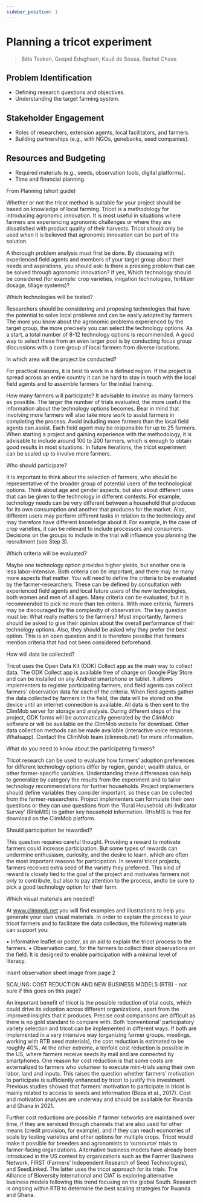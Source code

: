 ```yaml
---
sidebar_position: 1
---
```


# Planning a tricot experiment

> Béla Teeken, Gospel Edughaen, Kauê de Sousa, Rachel Chase

## Problem Identification
- Defining research questions and objectives.
- Understanding the target farming system.

## Stakeholder Engagement
- Roles of researchers, extension agents, local facilitators, and farmers.
- Building partnerships (e.g., with NGOs, genebanks, seed companies).

## Resources and Budgeting
- Required materials (e.g., seeds, observation tools, digital platforms).
- Time and financial planning.

From Planning (short guide)

Whether or not the tricot method is suitable for your project should be based on knowledge of local farming. Tricot is a methodology for introducing agronomic innovation. It is most useful in situations where farmers are experiencing agronomic challenges or where they are dissatisfied with product quality of their harvests. Tricot should only be used when it is believed that agronomic innovation can be part of the solution.

A thorough problem analysis must first be done. By discussing with experienced field agents and members of your target group about their needs and aspirations, you should ask: Is there a pressing problem that can be solved through agronomic innovation? If yes, Which technology should be considered (for example: crop varieties, irrigation technologies, fertilizer dosage, tillage systems)? 

Which technologies will be tested? 

Researchers should be considering and proposing technologies that have the potential to solve local problems and can be easily adopted by farmers. The more you know about the agronomic problems experienced by the target group, the more precisely you can select the technology options. As a start, a total number of 8-12 technology options is recommended. A good way to select these from an even larger pool is by conducting focus group discussions with a core group of local farmers from diverse locations.

In which area will the project be conducted?

For practical reasons, it is best to work in a defined region. If the project is spread across an entire country it can be hard to stay in touch with the local field agents and to assemble farmers for the initial training.

How many farmers will participate?
It advisable to involve as many farmers as possible. The larger the number of trials evaluated, the more useful the information about the technology options becomes. Bear in mind that involving more farmers will also take more work to assist farmers in completing the process. Avoid including more farmers than the local field agents can assist. Each field agent may be responsible for up to 25 farmers. When starting a project and gaining experience with the methodology, it is advisable to include around 100 to 200 farmers, which is enough to obtain good results in most situations. In
future iterations, the tricot experiment can be scaled up to involve more farmers.

Who should participate?

It is important to think about the selection of farmers, who should be representative of the broader group of potential users of the technological options. Think about age and gender aspects, but also about different uses that can be given to the technology in different contexts. For example, technology needs can be very different between a household that produces for its own consumption and another that produces for the market. Also, different users may perform different tasks in relation to the technology and may therefore have different knowledge about it. For example, in 
the case of crop varieties, it can be relevant to include processors and consumers. Decisions on the groups to include in the trial will influence you planning the recruitment (see Step 3).

Which criteria will be evaluated?

Maybe one technology option provides higher yields, but another one is less labor-intensive. Both criteria can be important, and there may be many more aspects that matter. You will need to define the criteria to be evaluated by the farmer-researchers. These can be defined by consultation with experienced field agents and local future users of the new technologies, both women and men of all ages. Many criteria can be evaluated, but it is recommended to pick no more than ten criteria. With more criteria, farmers may be discouraged by the complexity of observation. The key question must be: What really matters to the farmers? Most importantly, farmers should be asked to give their opinion about the overall performance of their technology options. Also, they should be asked why they prefer the best option. This is an open question and it is therefore possibe that farmers mention criteria that had not been considered beforehand.

How will data be collected?

Tricot uses the Open Data Kit (ODK) Collect app as the main way to collect data. The ODK Collect app is available free of charge on Google Play Store and can be installed on any Android smartphone or tablet. It allows implementers to register participating farmers, and field agents can collect farmers’ observation data for each of the criteria. When field agents gather the data collected by farmers in the field, the data will be stored on the device until an internet connection is available. All data is then sent to the ClimMob server for storage and analysis. During different steps of
the project, ODK forms will be automatically generated by the ClimMob software or will be available on the ClimMob website for download. Other data collection methods can be made available (interactive voice response, Whatsapp). Contact the ClimMob team (climmob.net) for more information.

What do you need to know about the participating farmers?

Tricot research can be used to evaluate how farmers’ adoption preferences for different technology options differ by region, gender, wealth status, or other farmer-specific variables. Understanding these differences can help to generalize by category the results from the experiment and to tailor technology recommendations for further households. Project implementers should define variables they consider important, so these can be collected from the farmer-researchers. Project implementers can formulate their own questions or they can use questions from the ‘Rural Household ulti-Indicator Survey’ (RHoMIS) to gather key household information. RHoMIS is free for download on the ClimMob platform.

Should participation be rewarded?

This question requires careful thought. Providing a reward to motivate farmers could increase participation. But some types of rewards can undermine enthusiasm, curiosity, and the desire to learn, which are often the most important reasons for participation. In several tricot projects, farmers received extra seed of the variety they preferred. This kind of reward is closely tied to the goal of the project and motivates farmers not only to contribute, but also to pay attention to the process, andto be sure to pick a good technology option for their farm.

Which visual materials are needed?

At www.climmob.net you will find examples and illustrations to help you generate your own visual materials. In order to explain the process to your tricot farmers and to facilitate the data collection, the following materials can support you:

• Informative leaflet or poster, as an aid to explain the tricot process to the farmers.
• Observation card, for the farmers to collect their observations on the field. It is designed to enable participation with a minimal level of literacy. 

insert observation sheet image from page 2

SCALING: COST REDUCTION AND NEW BUSINESS MODELS (RTB) - not sure if this goes on this page?

An important benefit of tricot is the possible reduction of trial costs, which could drive its adoption across different organizations, apart from the improved insights that it produces. Precise cost comparisons are difficult as there is no gold standard to compare with. Both ‘conventional’ participatory variety selection and tricot can be implemented in different ways. If both are implemented in a very intensive way (organizing farmer groups, meetings, working with RTB seed materials), the cost reduction is estimated to be roughly 40%. At the other extreme, a tenfold cost reduction is possible in the US, where farmers receive seeds by mail and are connected by smartphones. One reason for cost reduction is that some costs are externalized to farmers who volunteer to execute mini-trials using their own labor, land and inputs. This raises the question whether farmers’ motivation to participate is sufficiently enhanced by tricot to justify this investment. Previous studies showed that farmers’
motivation to participate in tricot is mainly related to access to seeds and information (Beza et al., 2017). Cost and motivation analyses are underway and should be available for Rwanda and Ghana in 2021. 

Further cost reductions are possible if farmer networks are maintained over time, if they are serviced through channels that are also used for other means (credit provision, for example), and if they can reach economies of scale by testing varieties and other options for multiple crops. Tricot would make it possible for breeders and agronomists to ‘outsource’ trials to farmer-facing organizations. Alternative business models have already been introduced in the US context by organizations such as the Farmer Business Network, FIRST (Farmers’ Independent Research of Seed Technologies), and SeedLinked. The latter uses the tricot approach for its trials. The Alliance of Bioversity International and CIAT is exploring alternative business models following this trend focusing on the global South. Research is ongoing within RTB to determine the best scaling strategies for Rwanda and Ghana. 